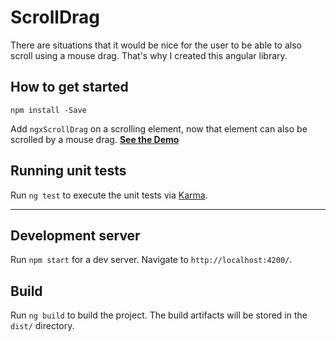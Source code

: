 # ScrollDrag

There are situations that it would be nice for the user to be able to also scroll using a mouse drag. That's why I
created this angular library.


## How to get started
```shell
npm install -Save 
```
Add `ngxScrollDrag` on a scrolling element, now that element can also be scrolled by a mouse drag. [**See the Demo**](https://azerafati.com/scroll-drag/)


## Running unit tests

Run `ng test` to execute the unit tests via [Karma](https://karma-runner.github.io).


----

## Development server

Run `npm start` for a dev server. Navigate to `http://localhost:4200/`. 


## Build

Run `ng build` to build the project. The build artifacts will be stored in the `dist/` directory.
